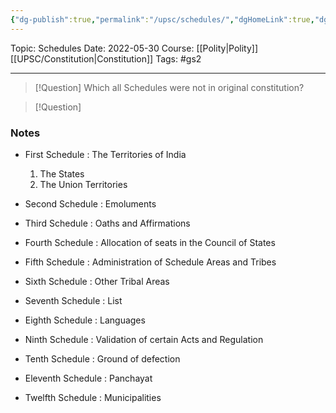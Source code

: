 ```yaml
---
{"dg-publish":true,"permalink":"/upsc/schedules/","dgHomeLink":true,"dgPassFrontmatter":false}
---
```


Topic: Schedules
Date: 2022-05-30
Course: [[Polity|Polity]] [[UPSC/Constitution|Constitution]]
Tags: #gs2

---

> [!Question] Which all Schedules were not in original constitution? 


> [!Question]

### Notes
- First Schedule : The Territories of India
	1. The States
	2. The Union Territories

- Second Schedule : Emoluments 

- Third Schedule : Oaths and Affirmations

- Fourth Schedule : Allocation of seats in the Council of States

- Fifth Schedule : Administration of Schedule Areas and Tribes

- Sixth Schedule : Other Tribal Areas

- Seventh Schedule : List 

- Eighth Schedule : Languages 

- Ninth Schedule : Validation of certain Acts and Regulation

- Tenth Schedule : Ground of defection 

- Eleventh Schedule : Panchayat

- Twelfth Schedule : Municipalities 






